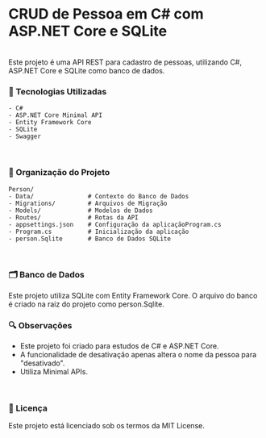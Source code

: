 # CRUD de Pessoa em C# com ASP.NET Core e SQLite
<br/>
Este projeto é uma API REST para cadastro de pessoas, utilizando C#, ASP.NET Core e SQLite como banco de dados.
<br/>

### 🔧 Tecnologias Utilizadas
    - C#
    - ASP.NET Core Minimal API
    - Entity Framework Core
    - SQLite
    - Swagger
<br/>

### 📂 Organização do Projeto
    Person/
    - Data/               # Contexto do Banco de Dados
    - Migrations/         # Arquivos de Migração
    - Models/             # Modelos de Dados
    - Routes/             # Rotas da API
    - appsettings.json    # Configuração da aplicaçãoProgram.cs         
    - Program.cs          # Inicialização da aplicação
    - person.Sqlite       # Banco de Dados SQLite
<br/>

### 🗂️ Banco de Dados
Este projeto utiliza SQLite com Entity Framework Core. O arquivo do banco é criado na raiz do projeto como person.Sqlite.
<br/>

### 🔍 Observações
- Este projeto foi criado para estudos de C# e ASP.NET Core.
- A funcionalidade de desativação apenas altera o nome da pessoa para "desativado".
- Utiliza Minimal APIs.
<br/>

### 📄 Licença
Este projeto está licenciado sob os termos da MIT License.
